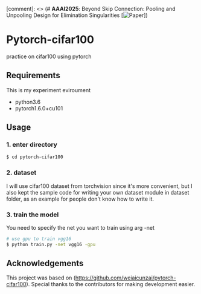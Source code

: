 [comment]: <> (# **AAAI2025**: Beyond Skip Connection: Pooling and Unpooling Design for Elimination Singularities  [![Paper](https://ojs.aaai.org/index.php/AAAI/article/view/34278)])
# Pytorch-cifar100

practice on cifar100 using pytorch

## Requirements

This is my experiment eviroument
- python3.6
- pytorch1.6.0+cu101


## Usage

### 1. enter directory
```bash
$ cd pytorch-cifar100
```

### 2. dataset
I will use cifar100 dataset from torchvision since it's more convenient, but I also
kept the sample code for writing your own dataset module in dataset folder, as an
example for people don't know how to write it.

### 3. train the model
You need to specify the net you want to train using arg -net

```bash
# use gpu to train vgg16
$ python train.py -net vgg16 -gpu
```
## Acknowledgements
This project was based on (https://github.com/weiaicunzai/pytorch-cifar100).
Special thanks to the contributors for making development easier.  


